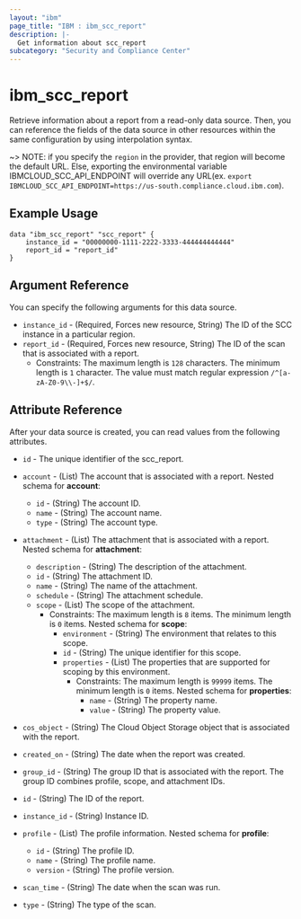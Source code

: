 ```yaml
---
layout: "ibm"
page_title: "IBM : ibm_scc_report"
description: |-
  Get information about scc_report
subcategory: "Security and Compliance Center"
---
```


# ibm_scc_report

Retrieve information about a report from a read-only data source. Then, you can reference the fields of the data source in other resources within the same configuration by using interpolation syntax.

~> NOTE: if you specify the `region` in the provider, that region will become the default URL. Else, exporting the environmental variable IBMCLOUD_SCC_API_ENDPOINT will override any URL(ex. `export IBMCLOUD_SCC_API_ENDPOINT=https://us-south.compliance.cloud.ibm.com`).

## Example Usage

```hcl
data "ibm_scc_report" "scc_report" {
    instance_id = "00000000-1111-2222-3333-444444444444"
    report_id = "report_id"
}
```

## Argument Reference

You can specify the following arguments for this data source.

* `instance_id` - (Required, Forces new resource, String) The ID of the SCC instance in a particular region.
* `report_id` - (Required, Forces new resource, String) The ID of the scan that is associated with a report.
  * Constraints: The maximum length is `128` characters. The minimum length is `1` character. The value must match regular expression `/^[a-zA-Z0-9\\-]+$/`.

## Attribute Reference

After your data source is created, you can read values from the following attributes.

* `id` - The unique identifier of the scc_report.
* `account` - (List) The account that is associated with a report.
Nested schema for **account**:
	* `id` - (String) The account ID.
	* `name` - (String) The account name.
	* `type` - (String) The account type.

* `attachment` - (List) The attachment that is associated with a report.
Nested schema for **attachment**:
	* `description` - (String) The description of the attachment.
	* `id` - (String) The attachment ID.
	* `name` - (String) The name of the attachment.
	* `schedule` - (String) The attachment schedule.
	* `scope` - (List) The scope of the attachment.
	  * Constraints: The maximum length is `8` items. The minimum length is `0` items.
	Nested schema for **scope**:
		* `environment` - (String) The environment that relates to this scope.
		* `id` - (String) The unique identifier for this scope.
		* `properties` - (List) The properties that are supported for scoping by this environment.
		  * Constraints: The maximum length is `99999` items. The minimum length is `0` items.
		Nested schema for **properties**:
			* `name` - (String) The property name.
			* `value` - (String) The property value.

* `cos_object` - (String) The Cloud Object Storage object that is associated with the report.

* `created_on` - (String) The date when the report was created.

* `group_id` - (String) The group ID that is associated with the report. The group ID combines profile, scope, and attachment IDs.

* `id` - (String) The ID of the report.

* `instance_id` - (String) Instance ID.

* `profile` - (List) The profile information.
Nested schema for **profile**:
	* `id` - (String) The profile ID.
	* `name` - (String) The profile name.
	* `version` - (String) The profile version.

* `scan_time` - (String) The date when the scan was run.

* `type` - (String) The type of the scan.

